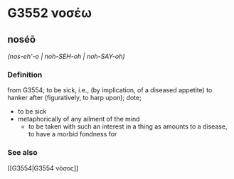 # G3552 νοσέω

## noséō

_(nos-eh'-o | noh-SEH-oh | noh-SAY-oh)_

### Definition

from G3554; to be sick, i.e., (by implication, of a diseased appetite) to hanker after (figuratively, to harp upon); dote; 

- to be sick
- metaphorically of any ailment of the mind
  - to be taken with such an interest in a thing as amounts to a disease, to have a morbid fondness for

### See also

[[G3554|G3554 νόσος]]
